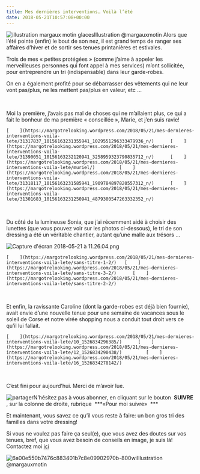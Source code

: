 ```yaml
---
title: Mes dernières interventions… Voilà l’été
date: 2018-05-21T10:57:08+00:00
---
```


![illustration margaux motin glaces](/images/illustration-margaux-motin-glaces-aHR0cHM6.jpg)Illustration @margauxmotin
Alors que l’été pointe (enfin) le bout de son nez, il est grand temps de ranger ses affaires d’hiver et de sortir ses tenues printanières et estivales.

Trois de mes « petites protégées » (comme j’aime à appeler les merveilleuses personnes qui font appel à mes services) m’ont sollicitée, pour entreprendre un tri (indispensable) dans leur garde-robes.

On en a également profité pour se débarrasser des vêtements qui ne leur vont pas/plus, ne les mettent pas/plus en valeur, etc …

 

Moi la première, j’avais pas mal de choses qui ne m’allaient plus, ce qui a fait le bonheur de ma première « conseillée », Marie, et j’en suis ravie!

    [    ](https://margotrelooking.wordpress.com/2018/05/21/mes-dernieres-interventions-voila-lete/31317837_10156163231355941_1029551296333479936_n/)      [    ](https://margotrelooking.wordpress.com/2018/05/21/mes-dernieres-interventions-voila-lete/31390051_10156163232120941_3258959323790835712_n/)      [    ](https://margotrelooking.wordpress.com/2018/05/21/mes-dernieres-interventions-voila-lete/muriel/)         [    ](https://margotrelooking.wordpress.com/2018/05/21/mes-dernieres-interventions-voila-lete/31318117_10156163231585941_1909784897820557312_n/)      [    ](https://margotrelooking.wordpress.com/2018/05/21/mes-dernieres-interventions-voila-lete/31301683_10156163231250941_4879300547263332352_n/)      
 

Du côté de la lumineuse Sonia, que j’ai récemment aidé à choisir des lunettes (que vous pouvez voir sur les photos ci-dessous), le tri de son dressing a été un véritable chantier, autant qu’une malle aux trésors …

![Capture d'écran 2018-05-21 à 11.26.04.png](/images/capture-d_ecc81cran-2018-05-21-acc80-11-26-04-aHR0cHM6.png)

    [    ](https://margotrelooking.wordpress.com/2018/05/21/mes-dernieres-interventions-voila-lete/sans-titre-1-2/)   [    ](https://margotrelooking.wordpress.com/2018/05/21/mes-dernieres-interventions-voila-lete/sans-titre-3-2/)      [    ](https://margotrelooking.wordpress.com/2018/05/21/mes-dernieres-interventions-voila-lete/sans-titre-2-2/)      
 

Et enfin, la ravissante Caroline (dont la garde-robes est déjà bien fournie), avait envie d’une nouvelle tenue pour une semaine de vacances sous le soleil de Corse et notre virée shopping nous a conduit tout droit vers ce qu’il lui fallait.

    [    ](https://margotrelooking.wordpress.com/2018/05/21/mes-dernieres-interventions-voila-lete/10_1526834296385/)      [    ](https://margotrelooking.wordpress.com/2018/05/21/mes-dernieres-interventions-voila-lete/12_1526834290438/)         [    ](https://margotrelooking.wordpress.com/2018/05/21/mes-dernieres-interventions-voila-lete/16_1526834278142/)      
 

C’est fini pour aujourd’hui. Merci de m’avoir lue.

![partager](/images/share-aHR0cHM6.png)N’hésitez pas à vous abonner, en cliquant sur le bouton  **SUIVRE** , sur la colonne de droite, rubrique  ***«Pour moi suivre»  ***

Et maintenant, vous savez ce qu’il vous reste à faire: un bon gros tri des familles dans votre dressing! 

Si vous ne voulez pas faire ça seul(e), que vous avez des doutes sur vos tenues, bref, que vous avez besoin de conseils en image, je suis là! Contactez moi [ici](https://margotrelooking.wordpress.com/a-propos/)

![6a00e550b7476c883401b7c8e09902970b-800wi](/images/6a00e550b7476c883401b7c8e09902970b-800wi-aHR0cHM6.jpg)Illustration @margauxmotin
